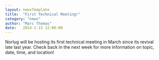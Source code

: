 ```yaml
---
layout: newsTemplate
title:  "First Technical Meeting!"
category: "news"
author: "Marc Thomas"
date:   2014-1-13 12:00:00
---
```


Norlug will be hosting its first technical meeting in March since its revival late last year. Check back in the next week for more information on topic, date, time, and location! 
